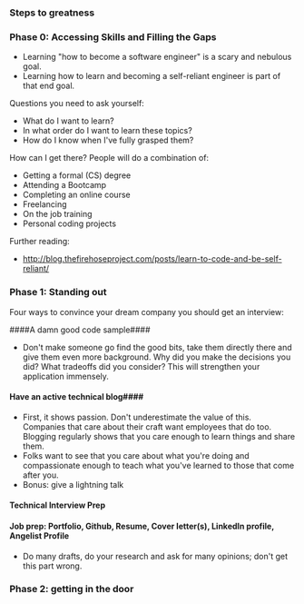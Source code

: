 ### Steps to greatness

### Phase 0: Accessing Skills and Filling the Gaps

- Learning "how to become a software engineer" is a scary and nebulous goal.
- Learning how to learn and becoming a self-reliant engineer is part of that end goal.

Questions you need to ask yourself:

- What do I want to learn?
- In what order do I want to learn these topics?
- How do I know when I've fully grasped them?

How can I get there? People will do a combination of:

- Getting a formal (CS) degree
- Attending a Bootcamp
- Completing an online course
- Freelancing
- On the job training
- Personal coding projects

Further reading:

- http://blog.thefirehoseproject.com/posts/learn-to-code-and-be-self-reliant/

### Phase 1: Standing out

Four ways to convince your dream company you should get an interview:

####A damn good code sample####

- Don't make someone go find the good bits, take them directly there and
give them even more background. Why did you make the decisions you did?  What
tradeoffs did you consider? This will strengthen your application immensely.

#### Have an active technical blog####

- First, it shows passion. Don't underestimate the value of this. Companies that
care about their craft want employees that do too. Blogging regularly shows that
you care enough to learn things and share them.
- Folks want to see that you care about what you're doing and compassionate enough to teach what
you've learned to those that come after you.
- Bonus: give a lightning talk

#### Technical Interview Prep

#### Job prep: Portfolio, Github, Resume, Cover letter(s), LinkedIn profile, Angelist Profile

- Do many drafts, do your research and ask for many opinions; don't get this part wrong.

### Phase 2: getting in the door






